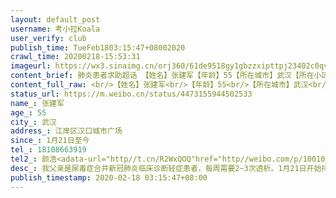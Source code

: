 ```yaml
---
layout: default_post
username: 考小拉Koala
user_verify: club
publish_time: TueFeb1803:15:47+08002020
crawl_time: 20200218-15:53:31
imageurl: https://wx3.sinaimg.cn/orj360/61de9518gy1gbzzxipttpj23402c0qv6.jpg,https://wx3.sinaimg.cn/orj360/61de9518gy1gbzzxj8vqkj20u0140tdz.jpg,https://wx2.sinaimg.cn/orj360/61de9518gy1gbzzxliytej22c03401l1.jpg,https://wx3.sinaimg.cn/orj360/61de9518gy1gbzzxm2v28j20u01hcn6z.jpg,https://wx1.sinaimg.cn/orj360/61de9518gy1gbzzxhjh3jj21dq0ryws2.jpg,https://wx2.sinaimg.cn/orj360/61de9518gy1gbzzxmgt1qj212p0lswn4.jpg
content_brief: 肺炎患者求助超话 【姓名】张建军【年龄】55【所在城市】武汉【所在小区、社区】江岸区汉口城市广场【患病时间】1月21日至今【病情描述】我父亲是尿毒症合并新冠肺炎临床诊断轻症患者，每周需要2~3次透析。1月21日开始持续发热，1月27日父亲ct诊断感染新冠肺炎。2月1日和2月6日做了两次核酸 ...全文
content_full_raw: <br/>【姓名】张建军<br/>【年龄】55<br/>【所在城市】武汉<br/>【所在小区、社区】江岸区汉口城市广场<br/>【患病时间】1月21日至今<br/>【病情描述】我父亲是尿毒症合并新冠肺炎临床诊断轻症患者，每周需要2~3次透析。1月21日开始持续发热，1月27日父亲ct诊断感染新冠肺炎。2月1日和2月6日做了两次核酸检测为阴性，2月16日在汉口医院复查CT，医生说肺部病兆较前次吸收。但作为尿毒症患者，一六一医院以未康复为由不接收他透析，而作为新冠肺炎患者，定点医院因核酸检测阴性不接收住院。汉口医院和市九医院等所有血透定点医院告知，透析需由指挥部统一安排。父亲情况较为特殊，但苦于求医无果，按照病情上报流程要求，早在1月30日就已与社区、街道、区指挥部各级防疫主管单位联系，等待安排收治。现父亲病重，不及时安排透析就会有生命危险，希望能得到社会的关注，尽早安排血透定点医院住院收治<br/>【联系方式】18108663919<br/>【其他紧急联系人】颜浩<adata-url="http://t.cn/R2WxQOQ"href="http://weibo.com/p/1001018008642010000000000"data-hide=""><spanclass='url-icon'><imgstyle='width:1rem;height:1rem'src='https://h5.sinaimg.cn/upload/2015/09/25/3/timeline_card_small_location_default.png'></span><spanclass="surl-text">武汉</span></a>
status_url: https://m.weibo.cn/status/4473155944502533
name_: 张建军
age_: 55
city_: 武汉
address_: 江岸区汉口城市广场
since_: 1月21日至今
tel_: 18108663919
tel2_: 颜浩<adata-url="http//t.cn/R2WxQOQ"href="http//weibo.com/p/1001018008642010000000000"data-hide=""><spanclass='url-icon'><imgstyle='width1rem;height1rem'src='https//h5.sinaimg.cn/upload/2015/09/25/3/timeline_card_small_location_default.png'></span><spanclass="surl-text">武汉</span></a>
desc_: 我父亲是尿毒症合并新冠肺炎临床诊断轻症患者，每周需要2~3次透析。1月21日开始持续发热，1月27日父亲ct诊断感染新冠肺炎。2月1日和2月6日做了两次核酸检测为阴性，2月16日在汉口医院复查CT，医生说肺部病兆较前次吸收。但作为尿毒症患者，一六一医院以未康复为由不接收他透析，而作为新冠肺炎患者，定点医院因核酸检测阴性不接收住院。汉口医院和市九医院等所有血透定点医院告知，透析需由指挥部统一安排。父亲情况较为特殊，但苦于求医无果，按照病情上报流程要求，早在1月30日就已与社区、街道、区指挥部各级防疫主管单位联系，等待安排收治。现父亲病重，不及时安排透析就会有生命危险，希望能得到社会的关注，尽早安排血透定点医院住院收治
publish_timestamp: 2020-02-18 03:15:47+08:00
---
```

